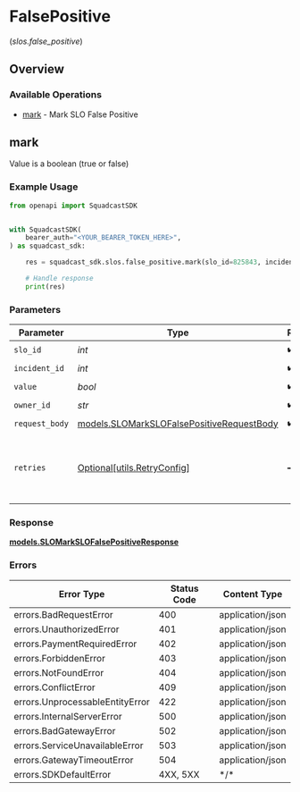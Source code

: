 # FalsePositive
(*slos.false_positive*)

## Overview

### Available Operations

* [mark](#mark) - Mark SLO False Positive

## mark

Value is a boolean (true or false)

### Example Usage

<!-- UsageSnippet language="python" operationID="SLO_markSLOFalsePositive" method="patch" path="/v3/slo/{sloID}/incident/{incidentID}/false-positive/{value}" -->
```python
from openapi import SquadcastSDK


with SquadcastSDK(
    bearer_auth="<YOUR_BEARER_TOKEN_HERE>",
) as squadcast_sdk:

    res = squadcast_sdk.slos.false_positive.mark(slo_id=825843, incident_id=505067, value=True, owner_id="<id>", request_body={})

    # Handle response
    print(res)

```

### Parameters

| Parameter                                                                                       | Type                                                                                            | Required                                                                                        | Description                                                                                     |
| ----------------------------------------------------------------------------------------------- | ----------------------------------------------------------------------------------------------- | ----------------------------------------------------------------------------------------------- | ----------------------------------------------------------------------------------------------- |
| `slo_id`                                                                                        | *int*                                                                                           | :heavy_check_mark:                                                                              | N/A                                                                                             |
| `incident_id`                                                                                   | *int*                                                                                           | :heavy_check_mark:                                                                              | N/A                                                                                             |
| `value`                                                                                         | *bool*                                                                                          | :heavy_check_mark:                                                                              | N/A                                                                                             |
| `owner_id`                                                                                      | *str*                                                                                           | :heavy_check_mark:                                                                              | N/A                                                                                             |
| `request_body`                                                                                  | [models.SLOMarkSLOFalsePositiveRequestBody](../../models/slomarkslofalsepositiverequestbody.md) | :heavy_check_mark:                                                                              | N/A                                                                                             |
| `retries`                                                                                       | [Optional[utils.RetryConfig]](../../models/utils/retryconfig.md)                                | :heavy_minus_sign:                                                                              | Configuration to override the default retry behavior of the client.                             |

### Response

**[models.SLOMarkSLOFalsePositiveResponse](../../models/slomarkslofalsepositiveresponse.md)**

### Errors

| Error Type                      | Status Code                     | Content Type                    |
| ------------------------------- | ------------------------------- | ------------------------------- |
| errors.BadRequestError          | 400                             | application/json                |
| errors.UnauthorizedError        | 401                             | application/json                |
| errors.PaymentRequiredError     | 402                             | application/json                |
| errors.ForbiddenError           | 403                             | application/json                |
| errors.NotFoundError            | 404                             | application/json                |
| errors.ConflictError            | 409                             | application/json                |
| errors.UnprocessableEntityError | 422                             | application/json                |
| errors.InternalServerError      | 500                             | application/json                |
| errors.BadGatewayError          | 502                             | application/json                |
| errors.ServiceUnavailableError  | 503                             | application/json                |
| errors.GatewayTimeoutError      | 504                             | application/json                |
| errors.SDKDefaultError          | 4XX, 5XX                        | \*/\*                           |